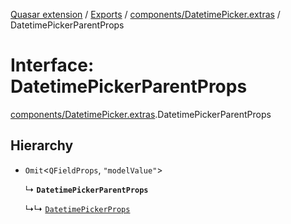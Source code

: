 [Quasar extension](../index.md) / [Exports](../modules.md) / [components/DatetimePicker.extras](../modules/components_DatetimePicker_extras.md) / DatetimePickerParentProps

# Interface: DatetimePickerParentProps

[components/DatetimePicker.extras](../modules/components_DatetimePicker_extras.md).DatetimePickerParentProps

## Hierarchy

- `Omit`<`QFieldProps`, ``"modelValue"``\>

  ↳ **`DatetimePickerParentProps`**

  ↳↳ [`DatetimePickerProps`](components_DatetimePicker_extras.DatetimePickerProps.md)
